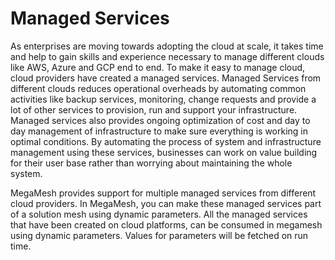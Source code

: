 # Managed Services

As enterprises are moving towards adopting the cloud at scale, it takes time and help to gain skills and experience necessary to manage different clouds like AWS, Azure and GCP end to end. To make it easy to manage cloud, cloud providers have created a managed services. Managed Services from different clouds reduces operational overheads by automating common activities like backup services, monitoring, change requests and provide a lot of other services to provision, run and support your infrastructure. Managed services also provides ongoing optimization of cost and day to day management of infrastructure to make sure everything is working in optimal conditions. By automating the process of system and infrastructure management using these services, businesses can work on value building for their user base rather than worrying about maintaining the whole system.

MegaMesh provides support for multiple managed services from different cloud providers. In MegaMesh, you can make these managed services part of a solution mesh using dynamic parameters.  All the managed services that have been created on cloud platforms, can be consumed in megamesh using dynamic parameters. Values for parameters will be fetched on run time.